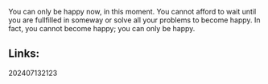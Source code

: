 
You can only be happy now, in this moment. You cannot afford to wait until you are fullfilled in someway or solve all your problems to become happy. In fact, you cannot become happy; you can only be happy.



## Links: 



202407132123
